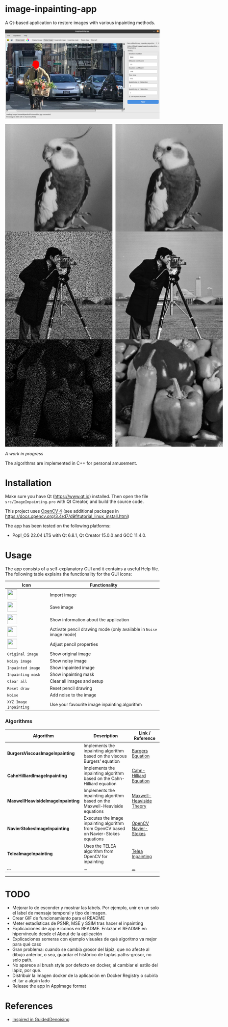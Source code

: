# image-inpainting-app
A Qt-based application to restore images with various inpainting methods.

<p align="center">
  <img src="./assets/app_main.png" alt="Application main window" title="Application main window" />
</p>

<div style="display: flex;">
  <img src="./assets/bird.png" alt="bird" title="bird" style="width: 350px; margin-right: 10px;" />
  <img src="./assets/bald_bird.png" alt="bald_bird" title="bald_bird" style="width: 350px;" />
</div>

<div style="display: flex;">
  <img src="./assets/input1.png" alt="input1" title="input1" style="width: 350px; margin-right: 10px;" />
  <img src="./assets/result1.png" alt="resul1" title="resul1" style="width: 350px;" />
</div>

<div style="display: flex;">
  <img src="./assets/input2.png" alt="input2" title="input2" style="width: 350px; margin-right: 10px;" />
  <img src="./assets/result2.png" alt="result2" title="result2" style="width: 350px;" />
</div>

_A work in progress_

The algorithms are implemented in C++ for personal amusement.

# Installation

Make sure you have Qt (https://www.qt.io) installed. Then open the file ```src/ImageInpainting.pro``` with Qt Creator, and build the source code. 

This project uses [OpenCV 4](https://github.com/opencv/opencv/tree/4.10.0) (see additional packages in https://docs.opencv.org/3.4/d7/d9f/tutorial_linux_install.html)

The app has been tested on the following platforms:

* Pop!_OS 22.04 LTS with Qt 6.8.1, Qt Creator 15.0.0 and GCC 11.4.0.

# Usage

The app consists of a self-explanatory GUI and it contains a useful Help file. The following table explains the functionality for the GUI icons:

| Icon | Functionality |
|---------- | ---------- |
| <img src="./src/ImageInpainting/icons/open.ico" width="32" height="32"> | Import image |
| <img src="./src/ImageInpainting/icons/save.ico" width="32" height="32"> | Save image |
| <img src="./src/ImageInpainting/icons/about.ico" width="32" height="32"> | Show information about the application |
| <img src="./src/ImageInpainting/icons/pencil.ico" width="32" height="32"> | Activate pencil drawing mode (only available in `Noise` image mode) |
| <img src="./src/ImageInpainting/icons/pencil_color.ico" width="32" height="32"> | Adjust pencil properties |
| `Original image` | Show original image |
| `Noisy image` | Show noisy image |
| `Inpainted image` | Show inpainted image |
| `Inpainting mask` | Show inpainting mask |
| `Clear all` | Clear all images and setup |
| `Reset draw` | Reset pencil drawing |
| `Noise` | Add noise to the image |
| `XYZ Image Inpainting` | Use your favourite image inpainting algorithm |

### Algorithms

| Algorithm | Description | Link / Reference |
|-----------|-------------|---------------------|
| **BurgersViscousImageInpainting** | Implements the inpainting algorithm based on the viscous Burgers' equation | [Burgers Equation](https://arxiv.org/abs/2412.11946) |
| **CahnHilliardImageInpainting** | Implements the inpainting algorithm based on the Cahn-Hilliard equation  | [Cahn-Hilliard Equation](https://arxiv.org/abs/2412.11946) |
| **MaxwellHeavisideImageInpainting** | Implements the inpainting algorithm based on the Maxwell-Heaviside equations | [Maxwell-Heaviside Theory](https://arxiv.org/abs/2412.11946) |
| **NavierStokesImageInpainting** | Executes the image inpainting algorithm from OpenCV based on Navier-Stokes equations | [OpenCV Navier-Stokes](https://docs.opencv.org/3.4/d7/d8b/group__photo__inpaint.html#gga8c5f15883bd34d2537cb56526df2b5d6a05e763003a805e6c11c673a9f4ba7d07) |
| **TeleaImageInpainting** | Uses the TELEA algorithm from OpenCV for inpainting | [Telea Inpainting](https://docs.opencv.org/3.4/d7/d8b/group__photo__inpaint.html#gga8c5f15883bd34d2537cb56526df2b5d6a892824c38e258feb5e72f308a358d52e) |
| **...** | ... | [...]() |

---
# TODO
* Mejorar lo de esconder y mostrar las labels. Por ejemplo, unir en un solo el label de mensaje temporal y tipo de imagen.
* Crear GIF de funcionamiento para el README
* Meter estadísticas de PSNR, MSE y SSIM tras hacer el inpainting
* Explicaciones de app e iconos en README. Enlazar el README en hipervínculo desde el About de la aplicación
* Explicaciones someras con ejemplo visuales de qué algoritmo va mejor para qué caso
* Gran problema: cuando se cambia grosor del lápiz, que no afecte al dibujo anterior, o sea, guardar el histórico de tuplas paths-grosor, no solo path.
* No aparece al brush style por defecto en docker, al cambiar el estilo del lápiz, por qué. 
* Distribuir la imagen docker de la aplicación en Docker Registry o subirla el .tar a algún lado
* Release the app in AppImage format 

# References
* [Inspired in GuidedDenoising](https://github.com/bldeng/GuidedDenoising)
